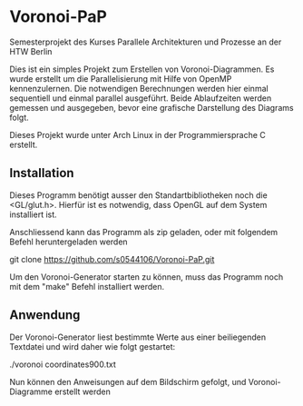 # Voronoi-PaP
Semesterprojekt des Kurses Parallele Architekturen und Prozesse an der HTW Berlin

Dies ist ein simples Projekt zum Erstellen von Voronoi-Diagrammen. Es wurde erstellt um die Parallelisierung mit Hilfe von OpenMP kennenzulernen.
Die notwendigen Berechnungen werden hier einmal sequentiell und einmal parallel ausgeführt. Beide Ablaufzeiten werden gemessen und ausgegeben, bevor eine grafische Darstellung des Diagrams folgt.

Dieses Projekt wurde unter Arch Linux in der Programmiersprache C erstellt.

Installation
----------------
Dieses Programm benötigt ausser den Standartbibliotheken noch die <GL/glut.h>.
Hierfür ist es notwendig, dass OpenGL auf dem System installiert ist.

Anschliessend kann das Programm als zip geladen, oder mit folgendem Befehl heruntergeladen werden

git clone https://github.com/s0544106/Voronoi-PaP.git

Um den Voronoi-Generator starten zu können, muss das Programm noch mit dem "make" Befehl installiert werden.

Anwendung
----------------
Der Voronoi-Generator liest bestimmte Werte aus einer beiliegenden Textdatei und wird daher wie folgt gestartet:

./voronoi coordinates900.txt

Nun können den Anweisungen auf dem Bildschirm gefolgt, und Voronoi-Diagramme erstellt werden

